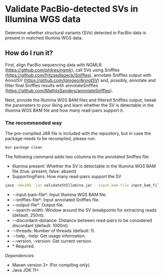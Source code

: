 # Validate PacBio-detected SVs in Illumina WGS data

Determine whether structural variants (SVs) detected in PacBio data is present in matched Illumina WGS data.

## How do I run it?

First, align PacBio sequencing data with NGMLR (https://github.com/philres/ngmlr), call SVs using Sniffles (https://github.com/fritzsedlazeck/Sniffles), annotate Sniffles output with AnnotSV (https://github.com/lgmgeo/AnnotSV) and, possibly, annotate and filter final Sniffles results with annotateSniffles (https://github.com/MathijsSanders/annotateSniffles).

Next, provide the Illumina WGS BAM files and filtered Sniffles output, tweak the parameters to your liking and learn whether the SV is detectable in the Illumina WGS BAM file and how many read-pairs support it.

### The recommended way

The pre-compiled JAR file is included with the repository, but in case the package needs to be recompiled, please run:

```bash
mvn package clean
```

The following command adds two columns to the annotated Sniffles file.

- Illumina present: Whether the SV is detectable in the Illumina WGS BAM file (true: present, false: absent)
- SupportingPairs: How many read-pairs support the SV

```bash
java -Xmx20G -jar validateSVIllumina.jar --input-bam-file input_bam_file --sniffles-file annotated_sniffles_file --output-file output_file --search_width window_size --discordant-distance abnormal_read_pair_distance --threads threads
```

- --input-bam-file*: Input Illumina WGS BAM file.
- --sniffles-file*: Input annotated Sniffles file.
- --output-file*: Output file.
- --search-width: Window around the SV breakpoints for extracting reads (default: 250nt).
- --discordant-distance: Distance between read-pairs to be considered discordant (default: 1000nt).
- --threads: Number of threads (default: 1).    
- --help, -help: Get usage information.
- --version, -version: Get current version.
- \* Required.

*Dependencies*
- Maven version 3+ (For compiling only).
- Java JDK 11+
